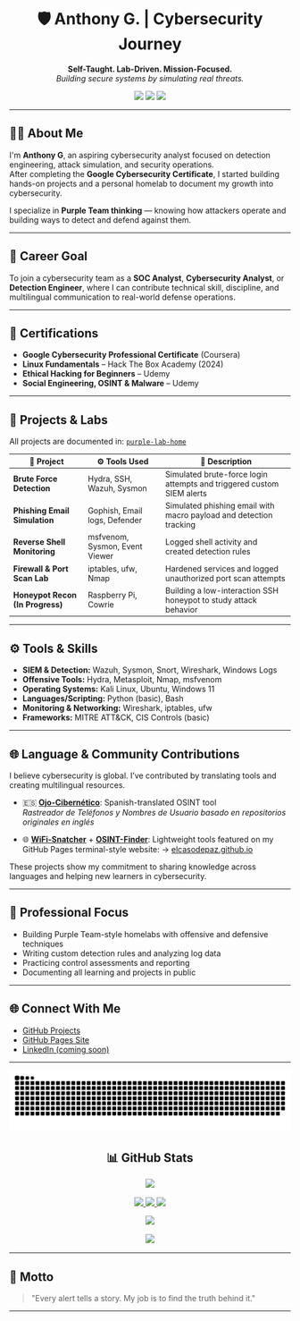 <h1 align="center">🛡️ Anthony G. | Cybersecurity Journey</h1>
<p align="center">
  <strong>Self-Taught. Lab-Driven. Mission-Focused.</strong><br>
  <em>Building secure systems by simulating real threats.</em>
</p>

<p align="center">
  <img src="https://img.shields.io/badge/Google%20Cybersecurity%20Certified-%2300FF9C?style=for-the-badge&logo=google" />
  <img src="https://img.shields.io/badge/Linux%20Fundamentals%20HTB-%2300FF9C?style=for-the-badge&logo=linux" />
  <img src="https://img.shields.io/badge/Bilingual%20(English%2FSpanish)-%2300FF9C?style=for-the-badge" />
</p>

---

## 👨‍💻 About Me

I'm **Anthony G**, an aspiring cybersecurity analyst focused on detection engineering, attack simulation, and security operations.  
After completing the **Google Cybersecurity Certificate**, I started building hands-on projects and a personal homelab to document my growth into cybersecurity.

I specialize in **Purple Team thinking** — knowing how attackers operate and building ways to detect and defend against them.

---

## 🎯 Career Goal

To join a cybersecurity team as a **SOC Analyst**, **Cybersecurity Analyst**, or **Detection Engineer**, where I can contribute technical skill, discipline, and multilingual communication to real-world defense operations.

---

## 📜 Certifications

- **Google Cybersecurity Professional Certificate** (Coursera)
- **Linux Fundamentals** – Hack The Box Academy (2024)
- **Ethical Hacking for Beginners** – Udemy
- **Social Engineering, OSINT & Malware** – Udemy

---

## 🧪 Projects & Labs

All projects are documented in: [`purple-lab-home`](https://github.com/elcasodepaz/purple-lab-home)

| 🔐 Project | ⚙️ Tools Used | 📄 Description |
|-----------|--------------|----------------|
| **Brute Force Detection** | Hydra, SSH, Wazuh, Sysmon | Simulated brute-force login attempts and triggered custom SIEM alerts |
| **Phishing Email Simulation** | Gophish, Email logs, Defender | Simulated phishing email with macro payload and detection tracking |
| **Reverse Shell Monitoring** | msfvenom, Sysmon, Event Viewer | Logged shell activity and created detection rules |
| **Firewall & Port Scan Lab** | iptables, ufw, Nmap | Hardened services and logged unauthorized port scan attempts |
| **Honeypot Recon (In Progress)** | Raspberry Pi, Cowrie | Building a low-interaction SSH honeypot to study attack behavior |

---

## ⚙️ Tools & Skills

- **SIEM & Detection:** Wazuh, Sysmon, Snort, Wireshark, Windows Logs
- **Offensive Tools:** Hydra, Metasploit, Nmap, msfvenom  
- **Operating Systems:** Kali Linux, Ubuntu, Windows 11  
- **Languages/Scripting:** Python (basic), Bash  
- **Monitoring & Networking:** Wireshark, iptables, ufw  
- **Frameworks:** MITRE ATT&CK, CIS Controls (basic)

---

## 🌐 Language & Community Contributions

I believe cybersecurity is global. I’ve contributed by translating tools and creating multilingual resources.

- 🇪🇸 **[Ojo-Cibernético](https://github.com/elcasodepaz/Ojo-cibernetico)**: Spanish-translated OSINT tool  
  *Rastreador de Teléfonos y Nombres de Usuario basado en repositorios originales en inglés*

- 🌐 **[WiFi-Snatcher](https://github.com/elcasodepaz/wifi-snatcher)** + **[OSINT-Finder](https://github.com/elcasodepaz/osint-finder)**: Lightweight tools featured on my GitHub Pages terminal-style website:
  → [elcasodepaz.github.io](https://elcasodepaz.github.io)

These projects show my commitment to sharing knowledge across languages and helping new learners in cybersecurity.

---

## 💼 Professional Focus

- Building Purple Team-style homelabs with offensive and defensive techniques  
- Writing custom detection rules and analyzing log data  
- Practicing control assessments and reporting  
- Documenting all learning and projects in public

---

## 🌐 Connect With Me

- [GitHub Projects](https://github.com/elcasodepaz)  
- [GitHub Pages Site](https://elcasodepaz.github.io)  
- [LinkedIn (coming soon)](https://linkedin.com/in/yourhandle)

---

<p align="center">
<img src="https://raw.githubusercontent.com/elcasodepaz/Elcasodepaz/output/github-contribution-grid-snake.svg" />
</p>

<h2 align="center">📊 GitHub Stats</h2>

<p align="center">
<img src="https://github-profile-trophy.vercel.app/?username=elcasodepaz&theme=matrix" />
</p>

<p align="center">
<a href="http://www.github.com/elcasodepaz">
<img src="https://github-readme-stats.vercel.app/api?username=elcasodepaz&show_icons=true&count_private=true&title_color=00ff9c&text_color=00ff9c&icon_color=00ff9c&bg_color=000000&hide_border=true" />
</a>
<a href="http://www.github.com/elcasodepaz">
<img src="https://github-readme-streak-stats.herokuapp.com/?user=elcasodepaz&stroke=00ff9c&background=000000&ring=00ff9c&fire=00ff9c&currStreakNum=00ff9c&currStreakLabel=00ff9c&sideNums=00ff9c&sideLabels=00ff9c&dates=00ff9c&hide_border=true" />
</a>
<a href="https://github.com/elcasodepaz">
<img src="https://github-readme-stats.vercel.app/api/top-langs/?username=elcasodepaz&langs_count=10&title_color=00ff9c&text_color=00ff9c&icon_color=00ff9c&bg_color=000000&hide_border=true&locale=en&custom_title=Top%20Languages" />
</a>
</p>

<p align="center">
<img src="https://github-readme-activity-graph.cyclic.app/graph?username=elcasodepaz&bg_color=000000&color=00ff9c&line=00ff9c&point=00ff9c&area=true&hide_border=true" />
</p>

<p align="center">
<img src="https://media.giphy.com/media/qgQUggAC3Pfv687qPC/giphy.gif" width="280" />
</p>

---

## 🧠 Motto

> "Every alert tells a story. My job is to find the truth behind it."
---


